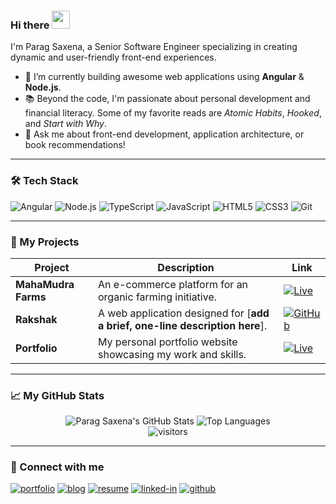 ### Hi there <img src="https://media.giphy.com/media/hvRJCLFzcasrR4ia7z/giphy.gif" width="29px">

I'm Parag Saxena, a Senior Software Engineer specializing in creating dynamic and user-friendly front-end experiences.

- 🔭 I’m currently building awesome web applications using **Angular** & **Node.js**.
- 📚 Beyond the code, I'm passionate about personal development and financial literacy. Some of my favorite reads are *Atomic Habits*, *Hooked*, and *Start with Why*.
- 💬 Ask me about front-end development, application architecture, or book recommendations!

---

### 🛠️ Tech Stack
![Angular](https://img.shields.io/badge/Angular-DD0031?style=for-the-badge&logo=angular&logoColor=white)
![Node.js](https://img.shields.io/badge/Node.js-339933?style=for-the-badge&logo=nodedotjs&logoColor=white)
![TypeScript](https://img.shields.io/badge/TypeScript-3178C6?style=for-the-badge&logo=typescript&logoColor=white)
![JavaScript](https://img.shields.io/badge/JavaScript-F7DF1E?style=for-the-badge&logo=javascript&logoColor=black)
![HTML5](https://img.shields.io/badge/HTML5-E34F26?style=for-the-badge&logo=html5&logoColor=white)
![CSS3](https://img.shields.io/badge/CSS3-1572B6?style=for-the-badge&logo=css3&logoColor=white)
![Git](https://img.shields.io/badge/Git-F05032?style=for-the-badge&logo=git&logoColor=white)

---

### 🚀 My Projects

| Project | Description | Link |
|---|---|---|
| **MahaMudra Farms** | An e-commerce platform for an organic farming initiative. | [![Live](https://img.shields.io/badge/Live-007fff?style=for-the-badge&logo=Google-chrome&logoColor=white)](https://mahamudrafarms.com/) |
| **Rakshak** | A web application designed for [**add a brief, one-line description here**]. | [![GitHub](https://img.shields.io/badge/GitHub-000000?style=for-the-badge&logo=GitHub&logoColor=white)](https://github.com/paragsaxena8/rakshak) |
| **Portfolio** | My personal portfolio website showcasing my work and skills. | [![Live](https://img.shields.io/badge/Live-007fff?style=for-the-badge&logo=Google-chrome&logoColor=white)](https://iparagsaxena.in/) |

---

### 📈 My GitHub Stats

<div align="center">
  <img src="https://github-readme-stats.vercel.app/api?username=paragsaxena8&show_icons=true&hide_border=true&theme=tokyonight" alt="Parag Saxena's GitHub Stats" />
  <img src="https://github-readme-stats.vercel.app/api/top-langs/?username=paragsaxena8&layout=compact&hide_border=true&theme=tokyonight" alt="Top Languages" />
</div>

<div align="center">
  <img src="https://visitor-badge.laobi.icu/badge?page_id=paragsaxena8.paragsaxena8" alt="visitors">
</div>

---

### 🔗 Connect with me

[![portfolio](https://img.shields.io/badge/Portfolio-5340ff?style=for-the-badge&logo=Google-chrome&logoColor=white)](https://iparagsaxena.in/)
[![blog](https://img.shields.io/badge/Blog-5340ff?style=for-the-badge&logo=Medium&logoColor=white)](https://paragxd.medium.com/)
[![resume](https://img.shields.io/badge/Resume-4285F4?style=for-the-badge&logo=read-the-docs&logoColor=white)](http://iparagsaxena.in/assets/files/cv.pdf)
[![linked-in](https://img.shields.io/badge/LinkedIn-0077B5?style=for-the-badge&logo=LinkedIn&logoColor=white)](https://www.linkedin.com/in/paragxd/)
[![github](https://img.shields.io/badge/GitHub-181717?style=for-the-badge&logo=GitHub&logoColor=white)](https://github.com/paragsaxena8)

